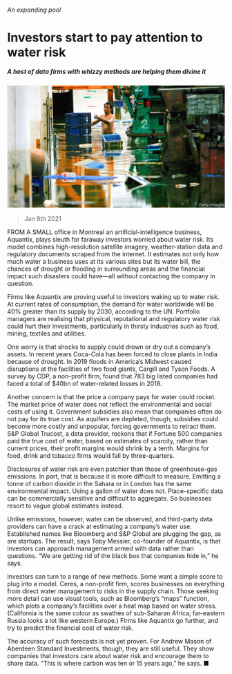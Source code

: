 ###### An expanding pool

# Investors start to pay attention to water risk 

##### A host of data firms with whizzy methods are helping them divine it 

![image](images/20210109_FNP001_0.jpg) 

> Jan 9th 2021 


FROM A SMALL office in Montreal an artificial-intelligence business, Aquantix, plays sleuth for faraway investors worried about water risk. Its model combines high-resolution satellite imagery, weather-station data and regulatory documents scraped from the internet. It estimates not only how much water a business uses at its various sites but its water bill, the chances of drought or flooding in surrounding areas and the financial impact such disasters could have—all without contacting the company in question.


Firms like Aquantix are proving useful to investors waking up to water risk. At current rates of consumption, the demand for water worldwide will be 40% greater than its supply by 2030, according to the UN. Portfolio managers are realising that physical, reputational and regulatory water risk could hurt their investments, particularly in thirsty industries such as food, mining, textiles and utilities.



One worry is that shocks to supply could drown or dry out a company’s assets. In recent years Coca-Cola has been forced to close plants in India because of drought. In 2019 floods in America’s Midwest caused disruptions at the facilities of two food giants, Cargill and Tyson Foods. A survey by CDP, a non-profit firm, found that 783 big listed companies had faced a total of $40bn of water-related losses in 2018.


Another concern is that the price a company pays for water could rocket. The market price of water does not reflect the environmental and social costs of using it. Government subsidies also mean that companies often do not pay for its true cost. As aquifers are depleted, though, subsidies could become more costly and unpopular, forcing governments to retract them. S&amp;P Global Trucost, a data provider, reckons that if Fortune 500 companies paid the true cost of water, based on estimates of scarcity, rather than current prices, their profit margins would shrink by a tenth. Margins for food, drink and tobacco firms would fall by three-quarters.


Disclosures of water risk are even patchier than those of greenhouse-gas emissions. In part, that is because it is more difficult to measure. Emitting a tonne of carbon dioxide in the Sahara or in London has the same environmental impact. Using a gallon of water does not. Place-specific data can be commercially sensitive and difficult to aggregate. So businesses resort to vague global estimates instead.


Unlike emissions, however, water can be observed, and third-party data providers can have a crack at estimating a company’s water use. Established names like Bloomberg and S&amp;P Global are plugging the gap, as are startups. The result, says Toby Messier, co-founder of Aquantix, is that investors can approach management armed with data rather than questions. “We are getting rid of the black box that companies hide in,” he says.


Investors can turn to a range of new methods. Some want a simple score to plug into a model. Ceres, a non-profit firm, scores businesses on everything from direct water management to risks in the supply chain. Those seeking more detail can use visual tools, such as Bloomberg’s “maps” function, which plots a company’s facilities over a heat map based on water stress. (California is the same colour as swathes of sub-Saharan Africa; far-eastern Russia looks a lot like western Europe.) Firms like Aquantix go further, and try to predict the financial cost of water risk.


The accuracy of such forecasts is not yet proven. For Andrew Mason of Aberdeen Standard Investments, though, they are still useful. They show companies that investors care about water risk and encourage them to share data. “This is where carbon was ten or 15 years ago,” he says. ■

